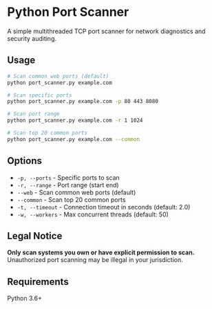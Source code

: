 # Python Port Scanner

A simple multithreaded TCP port scanner for network diagnostics and security auditing.

## Usage

```bash
# Scan common web ports (default)
python port_scanner.py example.com

# Scan specific ports
python port_scanner.py example.com -p 80 443 8080

# Scan port range
python port_scanner.py example.com -r 1 1024

# Scan top 20 common ports
python port_scanner.py example.com --common
```

## Options

- `-p, --ports` - Specific ports to scan
- `-r, --range` - Port range (start end)
- `--web` - Scan common web ports (default)
- `--common` - Scan top 20 common ports
- `-t, --timeout` - Connection timeout in seconds (default: 2.0)
- `-w, --workers` - Max concurrent threads (default: 50)

## Legal Notice

**Only scan systems you own or have explicit permission to scan.** Unauthorized port scanning may be illegal in your jurisdiction.

## Requirements

Python 3.6+
